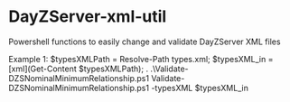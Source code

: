 # DayZServer-xml-util
Powershell functions to easily change and validate DayZServer XML files

Example 1: 
$typesXMLPath = Resolve-Path types.xml;
$typesXML_in = [xml](Get-Content $typesXMLPath);
. .\Validate-DZSNominalMinimumRelationship.ps1
Validate-DZSNominalMinimumRelationship.ps1 -typesXML $typesXML_in

